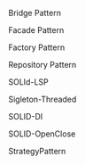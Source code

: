 Bridge Pattern

Facade Pattern

Factory Pattern

Repository Pattern

SOLId-LSP

Sigleton-Threaded

SOLID-DI

SOLID-OpenClose

StrategyPattern
